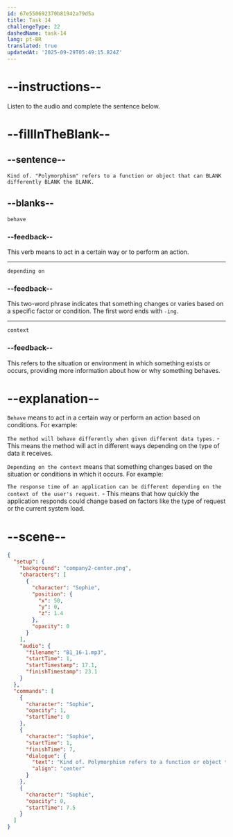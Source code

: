 ```yaml
---
id: 67e550692370b81942a79d5a
title: Task 14
challengeType: 22
dashedName: task-14
lang: pt-BR
translated: true
updatedAt: '2025-09-29T05:49:15.824Z'
---
```


<!-- (Audio) Sophie: Kind of. "Polymorphism" refers to a function or object that can behave differently depending on the context. -->

# --instructions--

Listen to the audio and complete the sentence below.

# --fillInTheBlank--

## --sentence--

`Kind of. "Polymorphism" refers to a function or object that can BLANK differently BLANK the BLANK.`

## --blanks--

`behave`

### --feedback--

This verb means to act in a certain way or to perform an action.

---

`depending on`

### --feedback--

This two-word phrase indicates that something changes or varies based on a specific factor or condition. The first word ends with `-ing`.

---

`context`

### --feedback--

This refers to the situation or environment in which something exists or occurs, providing more information about how or why something behaves.

# --explanation--

`Behave` means to act in a certain way or perform an action based on conditions. For example:

`The method will behave differently when given different data types.` - This means the method will act in different ways depending on the type of data it receives.

`Depending on the context` means that something changes based on the situation or conditions in which it occurs. For example:

`The response time of an application can be different depending on the context of the user's request.` - This means that how quickly the application responds could change based on factors like the type of request or the current system load.

# --scene--

```json
{
  "setup": {
    "background": "company2-center.png",
    "characters": [
      {
        "character": "Sophie",
        "position": {
          "x": 50,
          "y": 0,
          "z": 1.4
        },
        "opacity": 0
      }
    ],
    "audio": {
      "filename": "B1_16-1.mp3",
      "startTime": 1,
      "startTimestamp": 17.1,
      "finishTimestamp": 23.1
    }
  },
  "commands": [
    {
      "character": "Sophie",
      "opacity": 1,
      "startTime": 0
    },
    {
      "character": "Sophie",
      "startTime": 1,
      "finishTime": 7,
      "dialogue": {
        "text": "Kind of. Polymorphism refers to a function or object that can behave differently depending on the context.",
        "align": "center"
      }
    },
    {
      "character": "Sophie",
      "opacity": 0,
      "startTime": 7.5
    }
  ]
}
```
